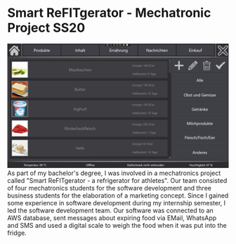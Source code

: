 # Smart ReFITgerator - Mechatronic Project SS20
<img src="Dokumentation/SmartFridge.png" alt="Screenshot">
As part of my bachelor's degree, I was involved in a mechatronics project called "Smart ReFITgerator - a refrigerator for athletes".
Our team consisted of four mechatronics students for the software development and three business students for the elaboration of a marketing concept. Since I gained some experience in software development during my internship semester, I led the software development team.
Our software was connected to an AWS database, sent messages about expiring food via EMail, WhatsApp and SMS and used a digital scale to weigh the food when it was put into the fridge.
